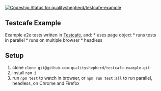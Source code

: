 [ ![Codeship Status for qualityshepherd/testcafe-example](https://app.codeship.com/projects/08f3ce20-46a6-0136-4279-72b8518a95c4/status?branch=master)](https://app.codeship.com/projects/292173)

## Testcafe Example
Example e2e tests written in [Testcafe](https://devexpress.github.io/testcafe/), and:
* uses page object
* runs tests in parallel
* runs on multiple browser
* headless

## Setup
1. clone `clone git@github.com:qualityshepherd/testcafe-example.git`
2. install `npm i`
3. run `npm test` to watch in browser, or `npm run test:all` to run parallel, headless, on Chrome and Firefox

